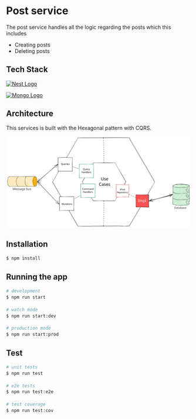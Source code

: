 # Post service
 The post service handles all the logic regarding the posts which this includes 

- Creating posts
- Deleting posts 

## Tech Stack
<a href="http://nestjs.com/" target="blank"><img src="https://nestjs.com/img/logo_text.svg" width="100" alt="Nest Logo"/></a>

<a href="https://www.mongodb.com/" target="blank"><img src="https://webimages.mongodb.com/_com_assets/cms/kusb9stg1ndrp7j53-MongoDBLogoBrand1.png" width="110" alt="Mongo Logo"/></a>


## Architecture
This services is built with the Hexagonal pattern with CQRS.

![post-service architecture](./docs/post-service%20architecture.svg)

## Installation
```bash
$ npm install
```

## Running the app
```bash
# development
$ npm run start

# watch mode
$ npm run start:dev

# production mode
$ npm run start:prod
```

## Test
```bash
# unit tests
$ npm run test

# e2e tests
$ npm run test:e2e

# test coverage
$ npm run test:cov
```